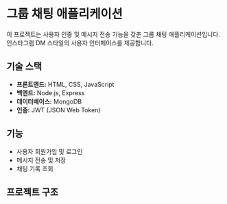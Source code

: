 # 그룹 채팅 애플리케이션

이 프로젝트는 사용자 인증 및 메시지 전송 기능을 갖춘 그룹 채팅 애플리케이션입니다. 인스타그램 DM 스타일의 사용자 인터페이스를 제공합니다.

## 기술 스택

- **프론트엔드:** HTML, CSS, JavaScript
- **백엔드:** Node.js, Express
- **데이터베이스:** MongoDB
- **인증:** JWT (JSON Web Token)

## 기능

- 사용자 회원가입 및 로그인
- 메시지 전송 및 저장
- 채팅 기록 조회

## 프로젝트 구조

